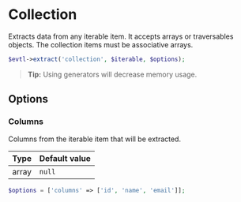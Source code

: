 # Collection

Extracts data from any iterable item. It accepts arrays or traversables objects. The collection items must be associative arrays.

```php
$evtl->extract('collection', $iterable, $options);
```

> **Tip:** Using generators will decrease memory usage.


## Options

### Columns
Columns from the iterable item that will be extracted.

| Type | Default value |
|----- | ------------- |
| array | `null` |

```php
$options = ['columns' => ['id', 'name', 'email']];
```

